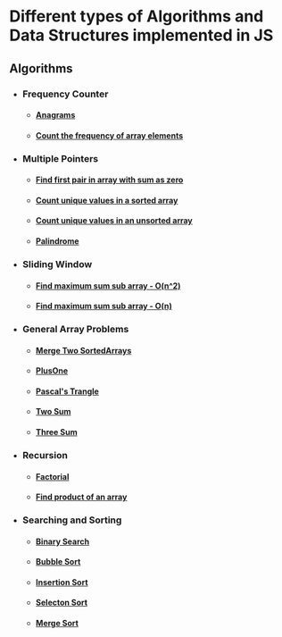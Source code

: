 # Different types of Algorithms and Data Structures implemented in JS

## Algorithms
 * ### Frequency Counter 
    * #### [Anagrams](https://github.com/mistryakshar54/Data-Structures-and-Algorithms-in-JS/blob/master/Algorithms/Anagrams/Anagrams.js)
    * #### [Count the frequency of array elements](https://github.com/mistryakshar54/Data-Structures-and-Algorithms-in-JS/blob/master/Algorithms/Frequency%20Counter/FrequencyCounter.js)
 * ### Multiple Pointers
    * #### [Find first pair in array with sum as  zero](https://github.com/mistryakshar54/Data-Structures-and-Algorithms-in-JS/blob/master/Algorithms/Multiple%20pointers/FirstPairWithSumZero.js) 
    * #### [Count unique values in a sorted array](https://github.com/mistryakshar54/Data-Structures-and-Algorithms-in-JS/blob/master/Algorithms/Multiple%20pointers/CountUniqueValues.js)
    * #### [Count unique values in an unsorted array](https://github.com/mistryakshar54/Data-Structures-and-Algorithms-in-JS/blob/master/Algorithms/Multiple%20pointers/CountUniqueVals-Unsorted.js)
    * #### [Palindrome](https://github.com/mistryakshar54/Data-Structures-and-Algorithms-in-JS/blob/master/Algorithms/Multiple%20pointers/Palindrome.js)
 
 * ### Sliding Window
    * #### [Find maximum sum sub array - O(n^2)](https://github.com/mistryakshar54/Data-Structures-and-Algorithms-in-JS/blob/master/Algorithms/Sliding%20Window/MaxSubArraySum.js) 
    * #### [Find maximum sum sub array - O(n)](https://github.com/mistryakshar54/Data-Structures-and-Algorithms-in-JS/blob/master/Algorithms/Sliding%20Window/MaxSubArraySumOptimized.js)
 * ### General Array Problems
    * #### [Merge Two SortedArrays ](https://github.com/mistryakshar54/Data-Structures-and-Algorithms-in-JS/blob/master/Algorithms/Searching%20%26%20Sorting/MergeSort/MergeSortedArrays.js) 
    * #### [PlusOne ](https://github.com/mistryakshar54/Data-Structures-and-Algorithms-in-JS/blob/master/Algorithms/Array/PlusOne.js) 
    * #### [Pascal's Trangle ](https://github.com/mistryakshar54/Data-Structures-and-Algorithms-in-JS/blob/master/Algorithms/Array/PascalsTriangle.js) 
    * #### [Two Sum ](https://github.com/mistryakshar54/Data-Structures-and-Algorithms-in-JS/blob/master/Algorithms/Array/TwoSum.js) 
    * #### [Three Sum ](https://github.com/mistryakshar54/Data-Structures-and-Algorithms-in-JS/blob/master/Algorithms/Array/ThreeSum.js) 
 
 * ### Recursion
    * #### [Factorial](https://github.com/mistryakshar54/Data-Structures-and-Algorithms-in-JS/blob/master/Algorithms/Recursion/Factorial.js) 
    * #### [Find product of an array](https://github.com/mistryakshar54/Data-Structures-and-Algorithms-in-JS/blob/master/Algorithms/Recursion/productOfArray.js)
 * ### Searching and Sorting
    * #### [Binary Search](https://github.com/mistryakshar54/Data-Structures-and-Algorithms-in-JS/blob/master/Algorithms/Searching%20%26%20Sorting/BinarySearch/BinarySearch.js) 
    * #### [Bubble Sort](https://github.com/mistryakshar54/Data-Structures-and-Algorithms-in-JS/blob/master/Algorithms/Searching%20%26%20Sorting/BubbleSort/BubbleSort.js)
    * #### [Insertion Sort](https://github.com/mistryakshar54/Data-Structures-and-Algorithms-in-JS/blob/master/Algorithms/Searching%20%26%20Sorting/InsertionSort/InsertionSort.js)
    * #### [Selecton Sort](https://github.com/mistryakshar54/Data-Structures-and-Algorithms-in-JS/blob/master/Algorithms/Searching%20%26%20Sorting/Selection%20Sort/SelectionSort.js)
    * #### [Merge Sort](https://github.com/mistryakshar54/Data-Structures-and-Algorithms-in-JS/blob/master/Algorithms/Searching%20%26%20Sorting/MergeSort/MergeSort.js)


    